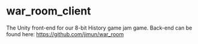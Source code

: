 # war_room_client
The Unity front-end for our 8-bit History game jam game. Back-end can be found here: https://github.com/jimun/war_room
